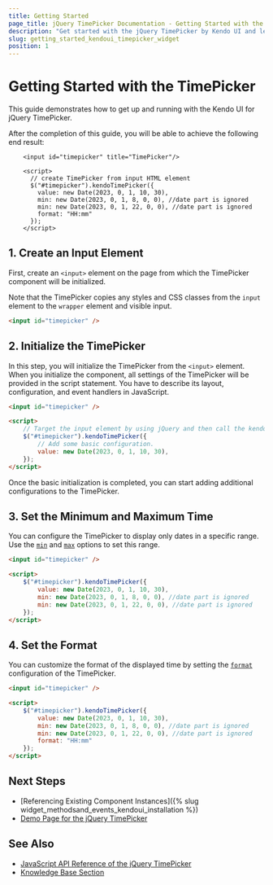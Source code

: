 ```yaml
---
title: Getting Started
page_title: jQuery TimePicker Documentation - Getting Started with the TimePicker
description: "Get started with the jQuery TimePicker by Kendo UI and learn how to create, initialize, and enable the component."
slug: getting_started_kendoui_timepicker_widget
position: 1
---
```


# Getting Started with the TimePicker

This guide demonstrates how to get up and running with the Kendo UI for jQuery TimePicker.

After the completion of this guide, you will be able to achieve the following end result:

```dojo
    <input id="timepicker" title="TimePicker"/>

    <script>
      // create TimePicker from input HTML element
      $("#timepicker").kendoTimePicker({
        value: new Date(2023, 0, 1, 10, 30),
        min: new Date(2023, 0, 1, 8, 0, 0), //date part is ignored
        min: new Date(2023, 0, 1, 22, 0, 0), //date part is ignored
        format: "HH:mm"
      });
    </script>
```

## 1. Create an Input Element

First, create an `<input>` element on the page from which the TimePicker component will be initialized. 

Note that the TimePicker copies any styles and CSS classes from the `input` element to the `wrapper` element and visible input. 

```html
<input id="timepicker" />
```

## 2. Initialize the TimePicker 

In this step, you will initialize the TimePicker from the `<input>` element. When you initialize the component, all settings of the TimePicker will be provided in the script statement. You have to describe its layout, configuration, and event handlers in JavaScript.

```html
<input id="timepicker" />

<script>
    // Target the input element by using jQuery and then call the kendoTimePicker() method.
    $("#timepicker").kendoTimePicker({
        // Add some basic configuration.
        value: new Date(2023, 0, 1, 10, 30),
    });
</script>
```

Once the basic initialization is completed, you can start adding additional configurations to the TimePicker. 

## 3. Set the Minimum and Maximum Time 

You can configure the TimePicker to display only dates in a specific range. Use the [`min`](/api/javascript/ui/timepicker/configuration/min) and [`max`](/api/javascript/ui/timepicker/configuration/max) options to set this range.

```html
<input id="timepicker" />

<script>    
    $("#timepicker").kendoTimePicker({        
        value: new Date(2023, 0, 1, 10, 30),
        min: new Date(2023, 0, 1, 8, 0, 0), //date part is ignored
        min: new Date(2023, 0, 1, 22, 0, 0), //date part is ignored
    });
</script>
```

## 4. Set the Format

You can customize the format of the displayed time by setting the [`format`](/api/javascript/ui/timepicker/configuration/format) configuration of the TimePicker.

```html
<input id="timepicker" />

<script>    
    $("#timepicker").kendoTimePicker({        
        value: new Date(2023, 0, 1, 10, 30),
        min: new Date(2023, 0, 1, 8, 0, 0), //date part is ignored
        min: new Date(2023, 0, 1, 22, 0, 0), //date part is ignored
        format: "HH:mm"
    });
</script>
```

## Next Steps 

* [Referencing Existing Component Instances]({% slug widget_methodsand_events_kendoui_installation %}) 
* [Demo Page for the jQuery TimePicker](https://demos.telerik.com/kendo-ui/timepicker/index)

## See Also 

* [JavaScript API Reference of the jQuery TimePicker](/api/javascript/ui/timepicker)
* [Knowledge Base Section](/knowledge-base)

<script>
  window.onload = function() {
    document.getElementsByClassName("btn-run")[0].click();
  }
</script>